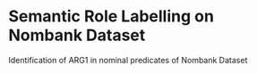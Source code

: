 # Semantic Role Labelling on Nombank Dataset
 Identification of ARG1 in nominal predicates of Nombank Dataset
